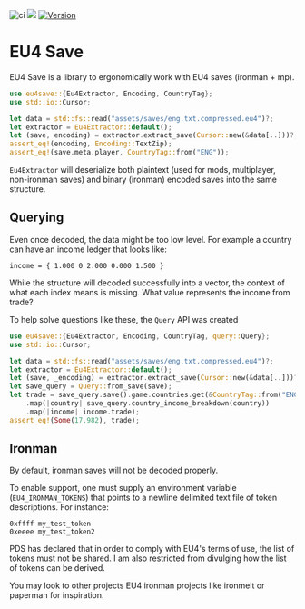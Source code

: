 ![ci](https://github.com/rakaly/eu4save/workflows/ci/badge.svg) [![](https://docs.rs/eu4save/badge.svg)](https://docs.rs/eu4save) [![Version](https://img.shields.io/crates/v/eu4save.svg?style=flat-square)](https://crates.io/crates/eu4save)

# EU4 Save

EU4 Save is a library to ergonomically work with EU4 saves (ironman + mp).

```rust
use eu4save::{Eu4Extractor, Encoding, CountryTag};
use std::io::Cursor;

let data = std::fs::read("assets/saves/eng.txt.compressed.eu4")?;
let extractor = Eu4Extractor::default();
let (save, encoding) = extractor.extract_save(Cursor::new(&data[..]))?;
assert_eq!(encoding, Encoding::TextZip);
assert_eq!(save.meta.player, CountryTag::from("ENG"));
```

`Eu4Extractor` will deserialize both plaintext (used for mods, multiplayer,
non-ironman saves) and binary (ironman) encoded saves into the same structure.

## Querying

Even once decoded, the data might be too low level. For example a country can
have an income ledger that looks like:

```ignore
income = { 1.000 0 2.000 0.000 1.500 }
```

While the structure will decoded successfully into a vector, the context of
what each index means is missing. What value represents the income from
trade?

To help solve questions like these, the `Query` API was created

```rust
use eu4save::{Eu4Extractor, Encoding, CountryTag, query::Query};
use std::io::Cursor;

let data = std::fs::read("assets/saves/eng.txt.compressed.eu4")?;
let extractor = Eu4Extractor::default();
let (save, _encoding) = extractor.extract_save(Cursor::new(&data[..]))?;
let save_query = Query::from_save(save);
let trade = save_query.save().game.countries.get(&CountryTag::from("ENG"))
    .map(|country| save_query.country_income_breakdown(country))
    .map(|income| income.trade);
assert_eq!(Some(17.982), trade);
```

## Ironman

By default, ironman saves will not be decoded properly.

To enable support, one must supply an environment variable
(`EU4_IRONMAN_TOKENS`) that points to a newline delimited
text file of token descriptions. For instance:

```ignore
0xffff my_test_token
0xeeee my_test_token2
```

PDS has declared that in order to comply with EU4's terms of use, the list of
tokens must not be shared. I am also restricted from divulging how the
list of tokens can be derived.

You may look to other projects EU4 ironman projects like ironmelt or paperman
for inspiration.